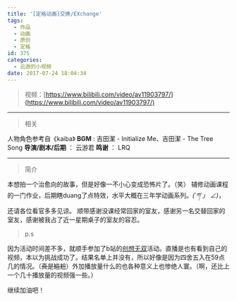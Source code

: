 ```yaml
---
title: '[定格动画]交换/EXchange'
tags:
  - 作品
  - 动画
  - 原创
  - 定格
id: 375
categories:
  - 云游的小视频
date: 2017-07-24 18:04:34
---
```


> 视频：[https://www.bilibili.com/video/av11903797/](https://www.bilibili.com/video/av11903797/)

* * *
> 相关

人物角色参考自《kaiba》
**BGM** : 吉田潔 - Initialize Me、吉田潔 - The Tree Song
**导演/剧本/后期** ： 云游君
**鸣谢** ： LRQ

* * *
> 简介

本想拍一个治愈向的故事，但是好像一不小心变成恐怖片了。（笑）
辅修动画课程的一门作业，后期瞎duang了点特效，水平大概在三年学动画系列。_(´ཀ`」 ∠)_，还请各位看官多多见谅。
顺带感谢没课经常回家的室友，感谢另一名交替回家的室友，感谢被我占了近一星期桌子的室友的容忍。

> p.s

因为活动时间差不多，就顺手参加了b站的[创想无双](https://www.bilibili.com/blackboard/activity-Original1st.html)活动。直播是也有看到自己的视频，本以为挑战成功了。结果名单上并没有，所以好像是因为四舍五入在59点几的情况。（<del>真是尴尬</del>）外加播放量什么的也各种意义上也惨绝人寰。（啊，还比上一个几十播放量的视频强一些。）

继续加油吧！